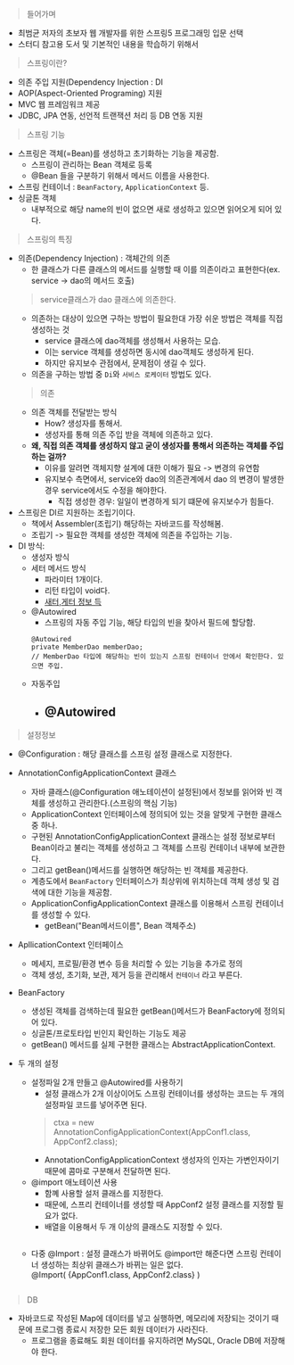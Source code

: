 > 들어가며  
* 최범균 저자의 초보자 웹 개발자를 위한 스프링5 프로그래밍 입문 선택
* 스터디 참고용 도서 및 기본적인 내용을 학습하기 위해서  
  

> 스프링이란?  
* 의존 주입 지원(Dependency Injection : DI  
* AOP(Aspect-Oriented Programing) 지원  
* MVC 웹 프레임워크 제공  
* JDBC, JPA 연동, 선언적 트랜잭션 처리 등 DB 연동 지원  
  
> 스프링 기능  
* 스프링은 객체(=Bean)를 생성하고 초기화하는 기능을 제공함.  
  - 스프링이 관리하는 Bean 객체로 등록  
  - @Bean 들을 구분하기 위해서 메서드 이름을 사용한다.  
* 스프링 컨테이너 : `BeanFactory`, `ApplicationContext` 등.  
* 싱글톤 객체  
  - 내부적으로 해당 name의 빈이 없으면 새로 생성하고 있으면 읽어오게 되어 있다.  
> 스프링의 특징  
* 의존(Dependency Injection) : 객체간의 의존  
  - 한 클래스가 다른 클래스의 메서드를 실행할 때 이를 의존이라고 표현한다(ex. service -> dao의 메서드 호출)  
  > service클래스가 dao 클래스에 의존한다.  
  - 의존하는 대상이 있으면 구하는 방법이 필요한대 가장 쉬운 방법은 객체를 직접 생성하는 것
    - service 클래스에 dao객체를 생성해서 사용하는 모습.  
    - 이는 service 객체를 생성하면 동시에 dao객체도 생성하게 된다.  
    - 하지만 유지보수 관점에서, 문제점이 생길 수 있다.  
  - 의존을 구하는 방법 중 `Di`와 `서비스 로케이터` 방법도 있다. 
  > 의존  
  - 의존 객체를 전달받는 방식  
    - How? 생성자를 통해서.  
    - 생성자를 통해 의존 주입 받을 객체에 의존하고 있다.  
  - **왜, 직접 의존 객체를 생성하지 않고 굳이 생성자를 통해서 의존하는 객체를 주입하는 걸까?**  
    - 이유를 알려면 객체지향 설계에 대한 이해가 필요 -> 변경의 유연함  
    - 유지보수 측면에서, service와 dao의 의존관계에서 dao 의 변경이 발생한 경우 service에서도 수정을 해야한다.  
      - 직접 생성한 경우: 일일이 변경하게 되기 떄문에 유지보수가 힘들다.  
* 스프링은 DI르 지원하는 조립기이다.  
  - 책에서 Assembler(조립기) 해당하는 자바코드를 작성해봄.  
  - 조립기 -> 필요한 객체를 생성한 객체에 의존을 주입하는 기능.  
* DI 방식:  
  - 생성자 방식  
  - 세터 메서드 방식  
    - 파라미터 1개이다.  
    - 리턴 타입이 void다.  
    - [새터,게터 정보 득](http://bit.ly/22Rj2Ar)  
  - @Autowired  
    - 스프링의 자동 주입 기능, 해당 타입의 빈을 찾아서 필드에 할당함.  
    ```
    @Autowired
    private MemberDao memberDao;
    // MemberDao 타입에 해당하는 빈이 있는지 스프링 컨테이너 안에서 확인한다. 있으면 주입.
    ```
  - 자동주입  
    - @Autowired
      - 

> 설정정보  
* @Configuration : 해당 클래스를 스프링 설정 클래스로 지정한다.  
* AnnotationConfigApplicationContext 클래스  
  - 자바 클래스(@Configuration 애노테이션이 설정된)에서 정보를 읽어와 빈 객체를 생성하고 관리한다.(스프링의 핵심 기능)  
  - ApplicationContext 인터페이스에 정의되어 있는 것을 알맞게 구현한 클래스 중 하나.  
  - 구현된 AnnotationConfigApplicationContext 클래스는 설정 정보로부터 Bean이라고 불리는 객체를 생성하고 그 객체를 스프링 컨테이너 내부에 보관한다.  
  - 그리고 getBean()메서드를 실행하면 해당하는 빈 객체를 제공한다.  
  - 계층도에서 `BeanFactory` 인터페이스가 최상위에 위치하는데 객체 생성 및 검색에 대한 기능을 제공함.  
  - ApplicationConfigApplicationContext 클래스를 이용해서 스프링 컨테이너를 생성할 수 있다.  
    - getBean("Bean메서드이름", Bean 객체주소)
  
* ApllicationContext 인터페이스  
  - 메세지, 프로필/환경 변수 등을 처리할 수 있는 기능을 추가로 정의  
  - 객체 생성, 초기화, 보관, 제거 등을 관리해서 `컨테이너` 라고 부른다.
  
* BeanFactory  
  - 생성된 객체를 검색하는데 필요한 getBean()메서드가 BeanFactory에 정의되어 있다.  
  - 싱글톤/프로토타입 빈인지 확인하는 기능도 제공  
  - getBean() 메서드를 실제 구현한 클래스는 AbstractApplicationContext.  
  
* 두 개의 설정  
  - 설정파일 2개 만들고 @Autowired를 사용하기
    - 설정 클래스가 2개 이상이어도 스프링 컨테이너를 생성하는 코드는 두 개의 설정파일 코드를 넣어주면 된다.  
    > ctxa = new AnnotationConfigApplicationContext(AppConf1.class, AppConf2.class);  
    - AnnotationConfigApplicationContext 생성자의 인자는 가변인자이기 때문에 콤마로 구분해서 전달하면 된다.  
  - @import 애노테이션 사용  
    - 함꼐 사용할 설저 클래스를 지정한다.
    - 때문에, 스프리 컨테이너를 생성할 때 AppConf2 설정 클래스를 지정할 필요가 없다.  
    - 배열을 이용해서 두 개 이상의 클래스도 지정할 수 있다.  
    ```
  - 다중 @Import : 설정 클래스가 바뀌어도 @import만 해준다면 스프링 컨테이너 생성하는 최상위 클래스가 바뀌는 일은 없다.  
    @Import( {AppConf1.class, AppConf2.class} )
    ```
> DB  
* 자바코드로 작성된 Map에 데이터를 넣고 실행하면, 메모리에 저장되는 것이기 때문에 프로그램 종료시 저장한 모든 회원 데이터가 사라진다.  
  - 프로그램을 종료해도 회원 데이터를 유지하려면 MySQL, Oracle DB에 저장해야 한다.  
  
